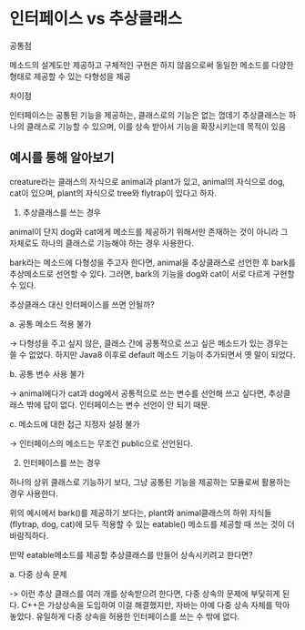 # 인터페이스 vs 추상클래스

공통점  

메소드의 설계도만 제공하고 구체적인 구현은 하지 않음으로써 동일한 메소드를 다양한 형태로 제공할 수 있는 다형성을 제공

차이점  

인터페이스는 공통된 기능을 제공하는, 클래스로의 기능은 없는 껍데기
추상클래스는 하나의 클래스로 기능할 수 있으며, 이를 상속 받아서 기능을 확장시키는데 목적이 있음


 
## 예시를 통해 알아보기
creature라는 클래스의 자식으로 animal과 plant가 있고, animal의 자식으로 dog, cat이 있으며, plant의 자식으로 tree와 flytrap이 있다고 하자.

1. 추상클래스를 쓰는 경우  

animal이 단지 dog와 cat에게 메소드를 제공하기 위해서만 존재하는 것이 아니라 그 자체로도 하나의 클래스로 기능해야 하는 경우 사용한다.

bark라는 메소드에 다형성을 주고자 한다면, animal을 추상클래스로 선언한 후 bark를 추상메소드로 선언할 수 있다. 그러면, bark의 기능을 dog와 cat이 서로 다르게 구현할 수 있다.


추상클래스 대신 인터페이스를 쓰면 안될까?

a. 공통 메소드 적용 불가
    
→ 다형성을 주고 싶지 않은, 클래스 간에 공통적으로 쓰고 싶은 메소드가 있는 경우는 쓸 수 없었다. 하지만 Java8 이후로 default 메소드 기능이 추가되면서 옛 말이 되었다.
    
b. 공통 변수 사용 불가
    
→ animal에다가 cat과 dog에서 공통적으로 쓰는 변수를 선언해 쓰고 싶다면, 추상클래스 밖에 답이 없다. 인터페이스는 변수 선언이 안 되기 때문.
    
c. 메소드에 대한 접근 지정자 설정 불가
    
→ 인터페이스의 메소드는 무조건 public으로 선언된다.
    

2. 인터페이스를 쓰는 경우

하나의 상위 클래스로 기능하기 보다, 그냥 공통된 기능을 제공하는 모듈로써 활용하는 경우 사용한다.

위의 예시에서 bark()를 제공하기 보다는, plant와 animal클래스의 하위 자식들(flytrap, dog, cat)에 모두 적용할 수 있는 eatable() 메소드를 제공할 때 쓰는 것이 더 바람직하다. 

만약 eatable메소드를 제공할 추상클래스를 만들어 상속시키려고 한다면?

a. 다중 상속 문제  

-> 이런 추상 클래스를 여러 개를 상속받으려 한다면, 다중 상속의 문제에 부딫히게 된다. C++은 가상상속을 도입하여 이걸 해결했지만, 자바는 아예 다중 상속 자체를 막아놓았다. 유일하게 다중 상속을 허용한 인터페이스를 쓰는 수 밖에 없다.

